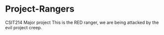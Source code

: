 # Project-Rangers
CSIT214 Major project
This is the RED ranger, we are being attacked by the evil project creep.
